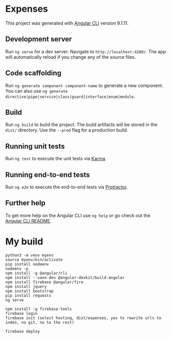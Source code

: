 # Expenses

This project was generated with [Angular CLI](https://github.com/angular/angular-cli) version 9.1.11.

## Development server

Run `ng serve` for a dev server. Navigate to `http://localhost:4200/`. The app will automatically reload if you change any of the source files.

## Code scaffolding

Run `ng generate component component-name` to generate a new component. You can also use `ng generate directive|pipe|service|class|guard|interface|enum|module`.

## Build

Run `ng build` to build the project. The build artifacts will be stored in the `dist/` directory. Use the `--prod` flag for a production build.

## Running unit tests

Run `ng test` to execute the unit tests via [Karma](https://karma-runner.github.io).

## Running end-to-end tests

Run `ng e2e` to execute the end-to-end tests via [Protractor](http://www.protractortest.org/).

## Further help

To get more help on the Angular CLI use `ng help` or go check out the [Angular CLI README](https://github.com/angular/angular-cli/blob/master/README.md).

# My build
```
python3 -m venv myenv
source myenv/bin/activate
pip install nodeenv
nodeenv -p
npm install -g @angular/cli
npm install --save-dev @angular-devkit/build-angular
npm install firebase @angular/fire
npm install jquery
npm install bootstrap
pip install requests
ng serve

npm install -g firebase-tools
firebase login
firebase init (select hosting, dist/expenses, yes to rewrite urls to index, no git, no to the rest)

firebase deploy
```
